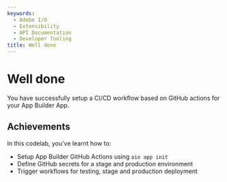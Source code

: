 ```yaml
---
keywords:
  - Adobe I/O
  - Extensibility
  - API Documentation
  - Developer Tooling
title: Well done
---
```


# Well done

You have successfully setup a CI/CD workflow based on GitHub actions for your App Builder App.

## Achievements

In this codelab, you’ve learnt how to:

* Setup App Builder GitHub Actions using `aio app init`
* Define GitHub secrets for a stage and production environment
* Trigger workflows for testing, stage and production deployment 
